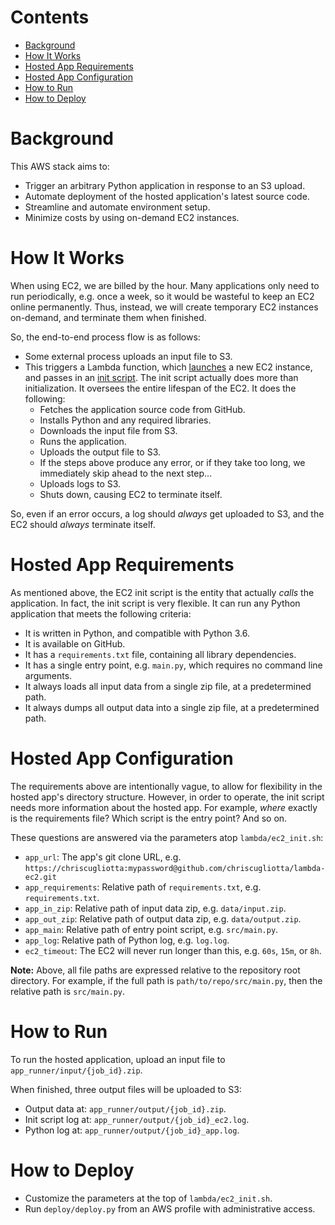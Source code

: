 # Contents

- [Background](#background)
- [How It Works](#how-it-works)
- [Hosted App Requirements](#hosted-app-requirements)
- [Hosted App Configuration](#hosted-app-configuration)
- [How to Run](#how-to-run)
- [How to Deploy](#how-to-deploy)

# Background

This AWS stack aims to:
- Trigger an arbitrary Python application in response to an S3 upload.
- Automate deployment of the hosted application's latest source code.
- Streamline and automate environment setup.
- Minimize costs by using on-demand EC2 instances.

# How It Works

When using EC2, we are billed by the hour.  Many applications only need to run periodically, e.g. once a week, so it would be wasteful to keep an EC2 online permanently.  Thus, instead, we will create temporary EC2 instances on-demand, and terminate them when finished.

So, the end-to-end process flow is as follows:

- Some external process uploads an input file to S3.
- This triggers a Lambda function, which [launches](https://docs.aws.amazon.com/cli/latest/reference/ec2/run-instances.html) a new EC2 instance, and passes in an [init script](https://docs.aws.amazon.com/AWSEC2/latest/UserGuide/user-data.html). The init script actually does more than initialization. It oversees the entire lifespan of the EC2. It does the following:
    - Fetches the application source code from GitHub.
    - Installs Python and any required libraries.
    - Downloads the input file from S3.
    - Runs the application.
    - Uploads the output file to S3.
    - If the steps above produce any error, or if they take too long, we immediately skip ahead to the next step…
    - Uploads logs to S3.
    - Shuts down, causing EC2 to terminate itself.

So, even if an error occurs, a log should *always* get uploaded to S3, and the EC2 should *always* terminate itself.

# Hosted App Requirements

As mentioned above, the EC2 init script is the entity that actually *calls* the application.  In fact, the init script is very flexible.  It can run any Python application that meets the following criteria:

- It is written in Python, and compatible with Python 3.6.
- It is available on GitHub.
- It has a `requirements.txt` file, containing all library dependencies. 
- It has a single entry point, e.g. `main.py`, which requires no command line arguments.
- It always loads all input data from a single zip file, at a predetermined path.
- It always dumps all output data into a single zip file, at a predetermined path.

# Hosted App Configuration

The requirements above are intentionally vague, to allow for flexibility in the hosted app's directory structure.  However, in order to operate, the init script needs more information about the hosted app.  For example, *where* exactly is the requirements file?  Which script is the entry point?  And so on.

These questions are answered via the parameters atop `lambda/ec2_init.sh`:

- `app_url`:  The app's git clone URL, e.g. `https://chriscugliotta:mypassword@github.com/chriscugliotta/lambda-ec2.git`
- `app_requirements`:  Relative path of `requirements.txt`, e.g. `requirements.txt`.
- `app_in_zip`:  Relative path of input data zip, e.g. `data/input.zip`.
- `app_out_zip`:  Relative path of output data zip, e.g. `data/output.zip`.
- `app_main`:  Relative path of entry point script, e.g. `src/main.py`.
- `app_log`:  Relative path of Python log, e.g. `log.log`.
- `ec2_timeout`:  The EC2 will never run longer than this, e.g. `60s`, `15m`, or `8h`.

**Note:**  Above, all file paths are expressed relative to the repository root directory.  For example, if the full path is `path/to/repo/src/main.py`, then the relative path is `src/main.py`.

# How to Run

To run the hosted application, upload an input file to `app_runner/input/{job_id}.zip`.

When finished, three output files will be uploaded to S3:

- Output data at: `app_runner/output/{job_id}.zip`.
- Init script log at: `app_runner/output/{job_id}_ec2.log`.
- Python log at: `app_runner/output/{job_id}_app.log`.

# How to Deploy

- Customize the parameters at the top of `lambda/ec2_init.sh`.
- Run `deploy/deploy.py` from an AWS profile with administrative access.